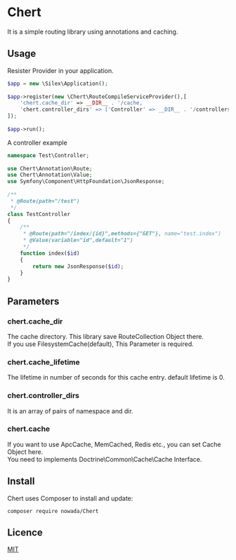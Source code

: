 Chert
====

It is a simple routing library using annotations and caching.


## Usage

Resister Provider in your application.
```php
$app = new \Silex\Application();
 
$app->register(new \Chert\RouteCompileServiceProvider(),[
    'chert.cache_dir' => __DIR__ . '/cache,
    'chert.controller_dirs' => ['Controller' => __DIR__ . '/controllers]
]);
 
$app->run();
```

A controller example
```php
namespace Test\Controller;
 
use Chert\Annotation\Route;
use Chert\Annotation\Value;
use Symfony\Component\HttpFoundation\JsonResponse;
 
/**
 * @Route(path="/test")
 */
class TestController
{
    /**
     * @Route(path="/index/{id}",methods={"GET"}, name="test.index")
     * @Value(variable="id",default="1")
     */
    function index($id)
    {
        return new JsonResponse($id);
    }
}
```

## Parameters

### chert.cache_dir
The cache directory. This library save RouteCollection Object there.  
If you use FilesystemCache(default), This Parameter is required. 

### chert.cache_lifetime
The lifetime in number of seconds for this cache entry. default lifetime is 0.

### chert.controller_dirs
It is an array of pairs of namespace and dir.

### chert.cache
If you want to use ApcCache, MemCached, Redis etc., you can set Cache Object here.  
You need to implements Doctrine\Common\Cache\Cache Interface.

## Install

Chert uses Composer to install and update:

```
composer require nowada/Chert
```

## Licence

[MIT](https://github.com/n0wada/Chert/blob/master/LICENSE)
